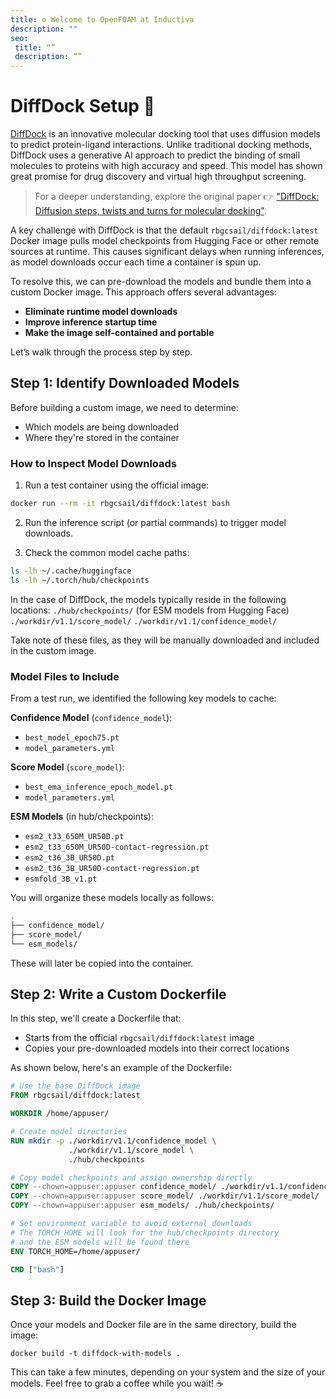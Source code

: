 ```yaml
---
title: ⚙️ Welcome to OpenFOAM at Inductiva
description: ""
seo:
 title: “”
 description: “”
---
```


# DiffDock Setup 🔧
[DiffDock](https://github.com/gcorso/DiffDock) is an innovative molecular docking tool that uses diffusion models to predict protein-ligand interactions. 
Unlike traditional docking methods, DiffDock uses a generative AI approach to predict the binding of small molecules to proteins with high accuracy and speed. 
This model has shown great promise for drug discovery and virtual high throughput screening.

> For a deeper understanding, explore the original paper 👉 ["DiffDock: Diffusion steps, twists and turns for molecular docking"](https://arxiv.org/abs/2210.01776).

A key challenge with DiffDock is that the default `rbgcsail/diffdock:latest` Docker image pulls model checkpoints from Hugging Face or other remote sources at runtime. 
This causes significant delays when running inferences, as model downloads occur each time a container is spun up. 

To resolve this, we can pre-download the models and bundle them into a custom Docker image. This approach offers several advantages:
- **Eliminate runtime model downloads**
- **Improve inference startup time**
- **Make the image self-contained and portable**

Let’s walk through the process step by step.

## Step 1: Identify Downloaded Models 
Before building a custom image, we need to determine:
- Which models are being downloaded
- Where they're stored in the container

### How to Inspect Model Downloads 
1. Run a test container using the official image:
```bash
docker run --rm -it rbgcsail/diffdock:latest bash
```

2. Run the inference script (or partial commands) to trigger model downloads.

3. Check the common model cache paths:
```bash
ls -lh ~/.cache/huggingface
ls -lh ~/.torch/hub/checkpoints
```

In the case of DiffDock, the models typically reside in the following locations:
`./hub/checkpoints/` (for ESM models from Hugging Face)
`./workdir/v1.1/score_model/`
`./workdir/v1.1/confidence_model/`

Take note of these files, as they will be manually downloaded and included in the custom image.

### Model Files to Include
From a test run, we identified the following key models to cache:

**Confidence Model** (`confidence_model`):
- `best_model_epoch75.pt`
- `model_parameters.yml`

**Score Model** (`score_model`):
- `best_ema_inference_epoch_model.pt`
- `model_parameters.yml`

**ESM Models** (in hub/checkpoints):
- `esm2_t33_650M_UR50D.pt`
- `esm2_t33_650M_UR50D-contact-regression.pt`
- `esm2_t36_3B_UR50D.pt`
- `esm2_t36_3B_UR50D-contact-regression.pt`
- `esmfold_3B_v1.pt`

You will organize these models locally as follows:

```bash
.
├── confidence_model/
├── score_model/
└── esm_models/
```

These will later be copied into the container.

## Step 2: Write a Custom Dockerfile
In this step, we'll create a Dockerfile that:

- Starts from the official `rbgcsail/diffdock:latest` image
- Copies your pre-downloaded models into their correct locations

As shown below, here's an example of the Dockerfile:

```Dockerfile
# Use the base DiffDock image
FROM rbgcsail/diffdock:latest

WORKDIR /home/appuser/

# Create model directories
RUN mkdir -p ./workdir/v1.1/confidence_model \
             ./workdir/v1.1/score_model \
             ./hub/checkpoints

# Copy model checkpoints and assign ownership directly
COPY --chown=appuser:appuser confidence_model/ ./workdir/v1.1/confidence_model/
COPY --chown=appuser:appuser score_model/ ./workdir/v1.1/score_model/
COPY --chown=appuser:appuser esm_models/ ./hub/checkpoints/

# Set environment variable to avoid external downloads
# The TORCH_HOME will look for the hub/checkpoints directory
# and the ESM models will be found there
ENV TORCH_HOME=/home/appuser/

CMD ["bash"]
```

## Step 3: Build the Docker Image
Once your models and Docker file are in the same directory, build the image:

```
docker build -t diffdock-with-models .
```

This can take a few minutes, depending on your system and the size of your models. 
Feel free to grab a coffee while you wait! ☕

